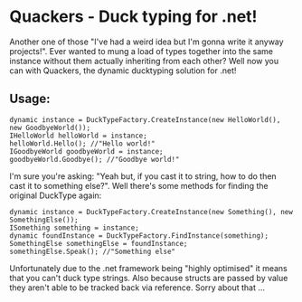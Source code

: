 # Quackers - Duck typing for .net!

Another one of those "I've had a weird idea but I'm gonna write it anyway projects!". Ever wanted to mung a load of types together into the same instance without them actually inheriting from each other? Well now you can with Quackers, the dynamic ducktyping solution for .net!

## Usage:
```
dynamic instance = DuckTypeFactory.CreateInstance(new HelloWorld(), new GoodbyeWorld());
IHelloWorld helloWorld = instance;
helloWorld.Hello(); //"Hello world!"
IGoodbyeWorld goodbyeWorld = instance;
goodbyeWorld.Goodbye(); //"Goodbye world!"
```
I'm sure you're asking: "Yeah but, if you cast it to string, how to do then cast it to something else?". Well there's some methods for finding the original DuckType again:

```
dynamic instance = DuckTypeFactory.CreateInstance(new Something(), new SomethingElse());
ISomething something = instance;
dynamic foundInstance = DuckTypeFactory.FindInstance(something);
SomethingElse somethingElse = foundInstance;
somethingElse.Speak(); //"Something else"
```
Unfortunately due to the .net framework being "highly optimised" it means that you can't duck type strings. Also because structs are passed by value they aren't able to be tracked back via reference. Sorry about that ...